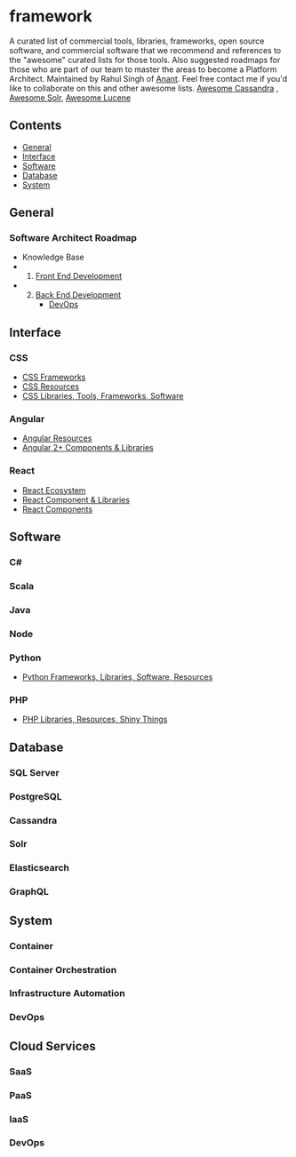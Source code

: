 # framework
A curated list of commercial tools, libraries, frameworks, open source software, and commercial software that we recommend and references to the "awesome" curated lists for those tools. Also suggested roadmaps for those who are part of our team to master the areas to become a Platform Architect. Maintained by Rahul Singh of [Anant](http://anant.us). Feel free contact me if you'd like to collaborate on this and other awesome lists. [Awesome Cassandra](https://github.com/Anant/awesome-cassandra) , [Awesome Solr](https://github.com/Anant/awesome-solr), [Awesome Lucene](https://github.com/Anant/awesome-lucene)

## Contents

- [General](#general) 
- [Interface](#interface)
- [Software](#software)
- [Database](#database)
- [System](#system)
 
 
## General 

### Software Architect Roadmap
- Knowledge Base
 - 1) [Front End Development](https://github.com/kamranahmedse/developer-roadmap/blob/master/images/frontend.png)
 - 2) [Back End Development](https://github.com/kamranahmedse/developer-roadmap/blob/master/images/backend.png)
      - [DevOps](https://github.com/kamranahmedse/developer-roadmap/blob/master/images/devops.png)

## Interface

### CSS
- [CSS Frameworks](https://github.com/troxler/awesome-css-frameworks)
- [CSS Resources](https://github.com/awesome-css-group/awesome-css)
- [CSS Libraries, Tools, Frameworks, Software](https://github.com/ikkou/awesome-css)

### Angular
- [Angular Resources](https://github.com/gdi2290/awesome-angular)
- [Angular 2+ Components & Libraries](https://github.com/brillout/awesome-angular-components)

### React
- [React Ecosystem](https://github.com/enaqx/awesome-react)
- [React Component & Libraries](https://github.com/brillout/awesome-react-components)
- [React Components](https://github.com/SaraVieira/awesome-react-platforms)


## Software

### C#

### Scala

### Java

### Node

### Python
- [Python Frameworks, Libraries, Software, Resources](https://github.com/ziadoz/awesome-php)

### PHP
- [PHP Libraries, Resources, Shiny Things](https://github.com/ziadoz/awesome-php)

## Database

### SQL Server

### PostgreSQL

### Cassandra

### Solr

### Elasticsearch

### GraphQL

## System

### Container

### Container Orchestration

### Infrastructure Automation

### DevOps

## Cloud Services

### SaaS

### PaaS

### IaaS

### DevOps

